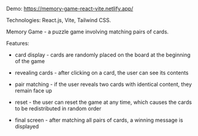 Demo:   https://memory-game-react-vite.netlify.app/

Technologies: React.js, Vite, Tailwind CSS.

Memory Game - a puzzle game involving matching pairs of cards.


Features:

- card display - cards are randomly placed on the board at the beginning of the game

- revealing cards - after clicking on a card, the user can see its contents

- pair matching - if the user reveals two cards with identical content, they remain face up

- reset - the user can reset the game at any time, which causes the cards to be redistributed in random order

- final screen - after matching all pairs of cards, a winning message is displayed
